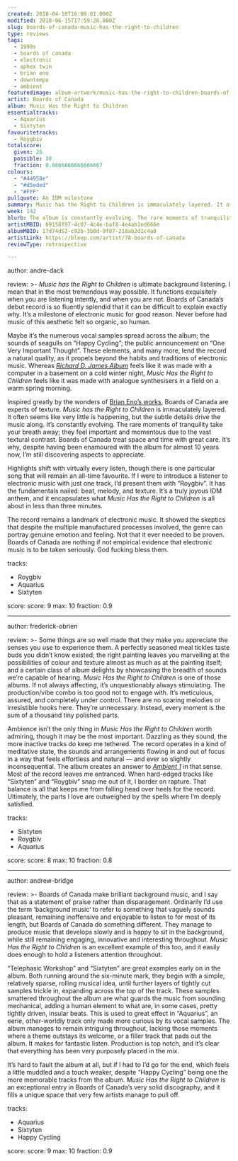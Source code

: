 ```yaml
---
created: 2018-04-18T16:00:01.000Z
modified: 2018-06-15T17:59:26.000Z
slug: boards-of-canada-music-has-the-right-to-children
type: reviews
tags:
  - 1990s
  - boards of canada
  - electronic
  - aphex twin
  - brian eno
  - downtempo
  - ambient
featuredimage: album-artwork/music-has-the-right-to-children-boards-of-canada.jpg
artist: Boards of Canada
album: Music Has the Right to Children
essentialtracks:
  - Aquarius
  - Sixtyten
favouritetracks:
  - Roygbiv
totalscore:
  given: 26
  possible: 30
  fraction: 0.8666666666666667
colours:
  - "#44958e"
  - "#d5eded"
  - "#FFF"
pullquote: An IDM milestone
summary: Music has the Right to Children is immaculately layered. It often seems like very little is happening, but the subtle details drive the music along. It’s constantly evolving. The rare moments of tranquility take your breath away; they feel important and momentous due to the vast textural contrast.
week: 142
blurb: The album is constantly evolving. The rare moments of tranquility take your breath away; they feel important and momentous due to the vast textural contrast.
artistMBID: 69158f97-4c07-4c4e-baf8-4e4ab1ed666e
albumMBID: 17d74d52-c92b-3b8d-9f87-218ab2d1c4a0
artistLink: https://bleep.com/artist/78-boards-of-canada
reviewType: retrospective

---
```


author: andre-dack

review: >-
  *Music has the Right to Children* is ultimate background listening. I mean that in the most tremendous way possible. It functions exquisitely when you are listening intently, and when you are not. Boards of Canada’s debut record is so fluently splendid that it can be difficult to explain exactly why. It’s a milestone of electronic music for good reason. Never before had music of this aesthetic felt so organic, so human. 
  
  Maybe it’s the numerous vocal samples spread across the album; the sounds of seagulls on “Happy Cycling”; the public announcement on “One Very Important Thought”. These elements, and many more, lend the record a natural quality, as it propels beyond the habits and traditions of electronic music. Whereas [*Richard D. James Album*](/reviews/aphex-twin-richard-d-james-album/) feels like it was made with a computer in a basement on a cold winter night, *Music Has the Right to Children* feels like it was made with analogue synthesisers in a field on a warm spring morning.

  Inspired greatly by the wonders of [Brian Eno’s works](/reviews/brian-eno-ambient-1-music-for-airports/), Boards of Canada are experts of texture. *Music has the Right to Children* is immaculately layered. It often seems like very little is happening, but the subtle details drive the music along. It’s constantly evolving. The rare moments of tranquility take your breath away; they feel important and momentous due to the vast textural contrast. Boards of Canada treat space and time with great care. It’s why, despite having been enamoured with the album for almost 10 years now, I’m still discovering aspects to appreciate. 
  
  Highlights shift with virtually every listen, though there is one particular song that will remain an all-time favourite. If I were to introduce a listener to electronic music with just one track, I’d present them with “Roygbiv”. It has the fundamentals nailed: beat, melody, and texture. It’s a truly joyous IDM anthem, and it encapsulates what *Music Has the Right to Children* is all about in less than three minutes. 
  
  The record remains a landmark of electronic music. It showed the skeptics that despite the multiple manufactured processes involved, the genre can portray genuine emotion and feeling. Not that it ever needed to be proven. Boards of Canada are nothing if not empirical evidence that electronic music is to be taken seriously. God fucking bless them.

tracks:
  - Roygbiv
  - ­­Aquarius
  - ­­Sixtyten

score:
  score: 9
  max: 10
  fraction: 0.9

---
author: frederick-obrien

review: >-
  Some things are so well made that they make you appreciate the senses you use to experience them. A perfectly seasoned meal tickles taste buds you didn’t know existed; the right painting leaves you marvelling at the possibilities of colour and texture almost as much as at the painting itself; and a certain class of album delights by showcasing the breadth of sounds we’re capable of hearing. *Music Has the Right to Children* is one of those albums. If not always affecting, it’s unquestionably always stimulating. The production/vibe combo is too good not to engage with. It’s meticulous, assured, and completely under control. There are no soaring melodies or irresistible hooks here. They’re unnecessary. Instead, every moment is the sum of a thousand tiny polished parts.

  Ambience isn’t the only thing in *Music Has the Right to Children* worth admiring, though it may be the most important. Dazzling as they sound, the more inactive tracks do keep me tethered. The record operates in a kind of meditative state, the sounds and arrangements flowing in and out of focus in a way that feels effortless and natural — and ever so slightly inconsequential. The album creates an answer to [*Ambient 1*](/reviews/brian-eno-ambient-1-music-for-airports/) in that sense. Most of the record leaves me entranced. When hard-edged tracks like “Sixtyten” and “Roygbiv” snap me out of it, I border on rapture. That balance is all that keeps me from falling head over heels for the record. Ultimately, the parts I love are outweighed by the spells where I’m deeply satisfied.

tracks:
  - Sixtyten
  - ­­Roygbiv
  - ­­Aquarius

score:
  score: 8
  max: 10
  fraction: 0.8

---
author: andrew-bridge

review: >-
  Boards of Canada make brilliant background music, and I say that as a statement of praise rather than disparagement. Ordinarily I’d use the term ‘background music’ to refer to something that vaguely sounds pleasant, remaining inoffensive and enjoyable to listen to for most of its length, but Boards of Canada do something different. They manage to produce music that develops slowly and is happy to sit in the background, while still remaining engaging, innovative and interesting throughout. *Music Has the Right to Children* is an excellent example of this too, and it easily does enough to hold a listeners attention throughout. 
  
  “Telephasic Workshop” and “Sixtyten” are great examples early on in the album. Both running around the six-minute mark, they begin with a simple, relatively sparse, rolling musical idea, until further layers of tightly cut samples trickle in, expanding across the top of the track. These samples smattered throughout the album are what guards the music from sounding mechanical, adding a human element to what are, in some cases, pretty tightly driven, insular beats. This is used to great effect in “Aquarius”, an eerie, other-worldly track only made more curious by its vocal samples. The album manages to remain intriguing throughout, lacking those moments where a theme outstays its welcome, or a filler track that pads out the album. It makes for fantastic listen. Production is top notch, and it’s clear that everything has been very purposely placed in the mix. 
  
  It’s hard to fault the album at all, but if I had to I’d go for the end, which feels a little muddled and a touch weaker, despite “Happy Cycling” being one the more memorable tracks from the album. *Music Has the Right to Children* is an exceptional entry in Boards of Canada’s very solid discography, and it fills a unique space that very few artists manage to pull off.

tracks:
  - Aquarius
  - ­­Sixtyten
  - ­­Happy Cycling

score:
  score: 9
  max: 10
  fraction: 0.9
